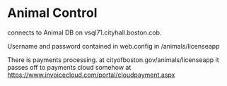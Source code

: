 # Animal Control

connects to Animal DB on vsql71.cityhall.boston.cob.

Username and password contained in web.config in /animals/licenseapp

There is payments processing. at cityofboston.gov/animals/licenseapp it passes off to payments cloud somehow at https://www.invoicecloud.com/portal/cloudpayment.aspx



